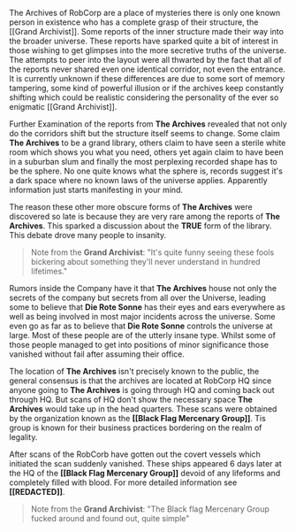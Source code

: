 
The Archives of RobCorp are a place of mysteries there is only one known person in existence who has a complete grasp of their structure, the [[Grand Archivist]].  Some reports of the inner structure made their way into the broader universe. These reports have sparked quite a bit of interest in those wishing to get glimpses into the more secretive truths of the universe. The attempts to peer into the layout were all thwarted by the fact that all of the reports never shared even one identical corridor, not even the entrance. It is currently unknown if these differences are due to some sort of memory tampering, some kind of powerful illusion or if the archives keep constantly shifting which could be realistic  considering the personality of the ever so enigmatic [[Grand Archivist]]. 

Further Examination of the reports from **The Archives** revealed that not only do the corridors shift but the structure itself seems to change. Some claim **The Archives** to be a grand library, others claim to have seen a sterile white room which shows you what you need, others yet again claim to have been in a suburban slum and finally the most perplexing recorded shape has to be the sphere. No one quite knows what the sphere is, records suggest it's a dark space where no known laws of the universe applies. Apparently information just starts manifesting in your mind.

The reason these other more obscure forms of **The Archives** were discovered so late is because they are very rare among the reports of **The Archives**. This sparked a discussion about the **TRUE** form of the library. This debate drove many people to insanity.

>Note from the **Grand Archivist**:
	"It's quite funny seeing these fools bickering about something they'll never understand in hundred lifetimes." 

Rumors inside the Company have it that **The Archives** house not only the secrets of the company but secrets from all over the Universe, leading some to believe that **Die Rote Sonne** has their eyes and ears everywhere as well as being involved in most major incidents across the universe. Some even go as far as to believe that **Die Rote Sonne** controls the universe at large. Most of these people are of the utterly insane type. Whilst some of those people managed to get into positions of minor significance those vanished without fail after assuming their office. 

The location of **The Archives** isn't precisely known to the public, the general consensus is that the archives are located at RobCorp HQ since anyone going to **The Archives** is going through HQ and coming back out through HQ. But scans of HQ don't show the necessary space **The Archives** would take up in the head quarters.  These scans were obtained by the organization known as the **[[Black Flag Mercenary Group]]**. Tis group is known for their business practices bordering on the realm of legality.

After scans of the RobCorb have gotten out the covert vessels which initiated the scan suddenly vanished. These ships appeared 6 days later at the HQ of the **[[Black Flag Mercenary Group]]** devoid of any lifeforms and completely filled with blood. For more detailed information see **[[REDACTED]]**. 

>Note from the **Grand Archivist**:
>	"The Black flag Mercenary Group fucked around and found out, quite simple"
>